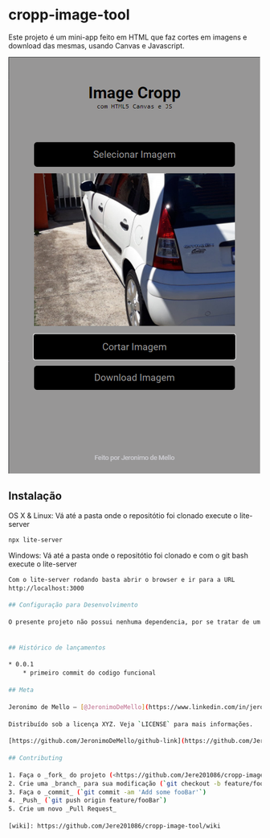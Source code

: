 # cropp-image-tool

Este projeto é um mini-app feito em HTML que faz cortes em imagens e download das mesmas,
usando Canvas e Javascript.

![](./example.png)

## Instalação

OS X & Linux: 
Vá até a pasta onde o repositótio foi clonado execute o lite-server
```sh
npx lite-server
``` 

Windows: 
Vá até a pasta onde o repositótio foi clonado e com o git bash execute o lite-server
```sh
Com o lite-server rodando basta abrir o browser e ir para a URL 
http://localhost:3000

## Configuração para Desenvolvimento

O presente projeto não possui nenhuma dependencia, por se tratar de um mini-app tem varias funcionalidades não implementadas, por favor fique a vontade para sugerir melhorias.


## Histórico de lançamentos

* 0.0.1
    * primeiro commit do codigo funcional

## Meta

Jeronimo de Mello – [@JeronimoDeMello](https://www.linkedin.com/in/jeronimo-de-mello-393804124/) – jeronimolider@gmail.com

Distribuído sob a licença XYZ. Veja `LICENSE` para mais informações.

[https://github.com/JeronimoDeMello/github-link](https://github.com/Jere201086)

## Contributing

1. Faça o _fork_ do projeto (<https://github.com/Jere201086/cropp-image-tool/fork>)
2. Crie uma _branch_ para sua modificação (`git checkout -b feature/fooBar`)
3. Faça o _commit_ (`git commit -am 'Add some fooBar'`)
4. _Push_ (`git push origin feature/fooBar`)
5. Crie um novo _Pull Request_

[wiki]: https://github.com/Jere201086/cropp-image-tool/wiki